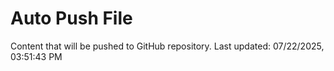 # Auto Push File

Content that will be pushed to GitHub repository.
Last updated: 07/22/2025, 03:51:43 PM